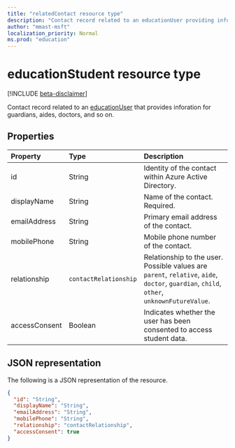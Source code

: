 ```yaml
---
title: "relatedContact resource type"
description: "Contact record related to an educationUser providing inforation for guardians, carers, doctors etc."
author: "mmast-msft"
localization_priority: Normal
ms.prod: "education"
---
```


# educationStudent resource type

[!INCLUDE [beta-disclaimer](../../includes/beta-disclaimer.md)]

Contact record related to an [educationUser](../resources/educationuser.md) that provides inforation for guardians, aides, doctors, and so on.

## Properties
| Property	   | Type	|Description|
|:---------------|:--------|:----------|
|id|String|Identity of the contact within Azure Active Directory.|
|displayName|String|Name of the contact. Required.|
|emailAddress|String|Primary email address of the contact.|
|mobilePhone|String|Mobile phone number of the contact.|
|relationship|`contactRelationship`|Relationship to the user. Possible values are `parent`, `relative`, `aide`, `doctor`, `guardian`, `child`, `other`, `unknownFutureValue`.|
|accessConsent|Boolean|Indicates whether the user has been consented to access student data.|

## JSON representation

The following is a JSON representation of the resource.

<!-- {
  "blockType": "resource",
  "optionalProperties": [

  ],
  "@odata.type": "microsoft.graph.relatedContact"
}-->

```json
{
  "id": "String",
  "displayName": "String",
  "emailAddress": "String",
  "mobilePhone": "String",
  "relationship": "contactRelationship",
  "accessConsent": true
}
```

<!-- uuid: 720F9AB6-6E7A-4A66-8B0A-37A556FF99C5
2015-10-25 14:57:30 UTC -->
<!--
{
  "type": "#page.annotation",
  "description": "relatedContact resource",
  "keywords": "",
  "section": "documentation",
  "tocPath": "",
  "suppressions": [
  ]
}
-->
